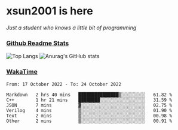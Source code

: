 # xsun2001 is here

*Just a student who knows a little bit of programming*

### [Github Readme Stats](https://github.com/anuraghazra/github-readme-stats)

![Top Langs](https://github-readme-stats.vercel.app/api/top-langs/?username=xsun2001&layout=compact&theme=radical) ![Anurag's GitHub stats](https://github-readme-stats.vercel.app/api?username=xsun2001&show_icons=true&theme=radical)

### [WakaTime](https://wakatime.com)

<!--START_SECTION:waka-->

```text
From: 17 October 2022 - To: 24 October 2022

Markdown   2 hrs 40 mins   ███████████████▒░░░░░░░░░   61.82 %
C++        1 hr 21 mins    ████████░░░░░░░░░░░░░░░░░   31.59 %
JSON       7 mins          ▓░░░░░░░░░░░░░░░░░░░░░░░░   02.75 %
Verilog    4 mins          ▒░░░░░░░░░░░░░░░░░░░░░░░░   01.90 %
Text       2 mins          ▒░░░░░░░░░░░░░░░░░░░░░░░░   00.98 %
Other      2 mins          ▒░░░░░░░░░░░░░░░░░░░░░░░░   00.91 %
```

<!--END_SECTION:waka-->
